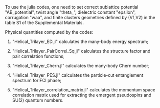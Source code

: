 To use the julia codes, one need to set correct sublattice potential "AB_potential", twist angle "theta_", dielectric constant "epsilon", corrugation "waa", and finite clusters geometries defined by (V1,V2) in the table S1 of the Supplemental Materials. 

Physical quantities computed by the codes:

1. "Helical_Trilayer_ED.jl" calculates the many-body energy spectrum;

2. "Helical_Trilayer_PairCorrel_Sq.jl" calculates the structure factor and pair correlation functions;

3. "Helical_Trilayer_Chern.jl" calculates the many-body Chern number;

4. "Helical_Trilayer_PES.jl" calculates the particle-cut entanglement spectrum for FCI phase;

5. "Helical_Trilayer_correlation_matrix.jl" calculates the momentum space correlation matrix used for extracting the emergent pseudospins and SU(2) quantum numbers.
